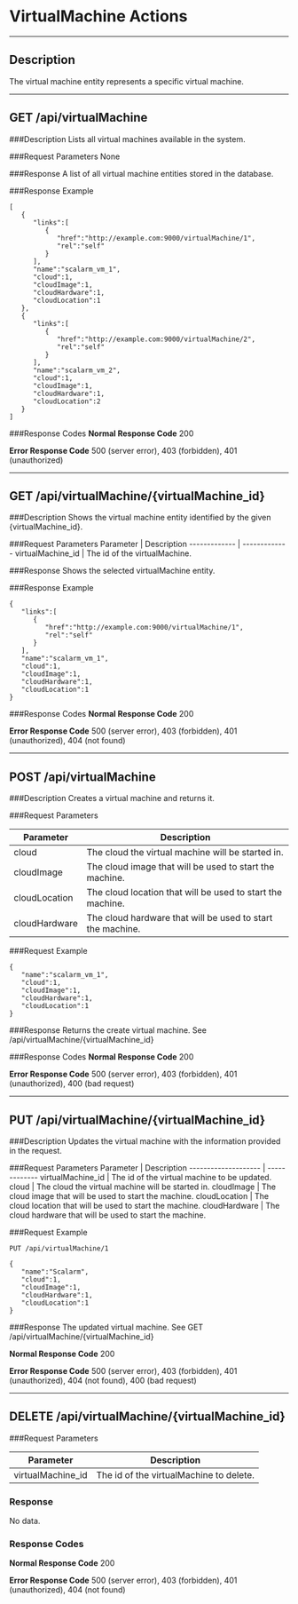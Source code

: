 ﻿# VirtualMachine Actions
***
## Description
The virtual machine entity represents a specific virtual machine.
***
## GET /api/virtualMachine
###Description
Lists all virtual machines available in the system.

###Request Parameters
None

###Response
A list of all virtual machine entities stored in the database.

###Response Example
```
[  
   {  
      "links":[  
         {  
            "href":"http://example.com:9000/virtualMachine/1",
            "rel":"self"
         }
      ],
      "name":"scalarm_vm_1",
      "cloud":1,
      "cloudImage":1,
      "cloudHardware":1,
      "cloudLocation":1
   },
   {  
      "links":[  
         {  
            "href":"http://example.com:9000/virtualMachine/2",
            "rel":"self"
         }
      ],
      "name":"scalarm_vm_2",
      "cloud":1,
      "cloudImage":1,
      "cloudHardware":1,
      "cloudLocation":2
   }
]
```
###Response Codes
**Normal Response Code** 200

**Error Response Code** 500 (server error), 403 (forbidden), 401 (unauthorized)
***
## GET /api/virtualMachine/{virtualMachine_id}

###Description
Shows the virtual machine entity identified by the given {virtualMachine_id}.

###Request Parameters
Parameter             | Description
-------------         | -------------
virtualMachine_id     | The id of the virtualMachine.

###Response
Shows the selected virtualMachine entity.

###Response Example
```
{  
   "links":[  
      {  
         "href":"http://example.com:9000/virtualMachine/1",
         "rel":"self"
      }
   ],
   "name":"scalarm_vm_1",
   "cloud":1,
   "cloudImage":1,
   "cloudHardware":1,
   "cloudLocation":1
}
```
###Response Codes
**Normal Response Code** 200

**Error Response Code** 500 (server error), 403 (forbidden), 401 (unauthorized), 404 (not found)

***
## POST /api/virtualMachine

###Description
Creates a virtual machine and returns it.

###Request Parameters

Parameter     | Description
------------- | ----------------------------------------------------------
cloud         | The cloud the virtual machine will be started in.
cloudImage    | The cloud image that will be used to start the machine.
cloudLocation | The cloud location that will be used to start the machine.
cloudHardware | The cloud hardware that will be used to start the machine.

###Request Example
```
{  
   "name":"scalarm_vm_1",
   "cloud":1,
   "cloudImage":1,
   "cloudHardware":1,
   "cloudLocation":1
}
```

###Response
Returns the create virtual machine. See /api/virtualMachine/{virtualMachine_id}

###Response Codes
**Normal Response Code** 200

**Error Response Code** 500 (server error), 403 (forbidden), 401 (unauthorized), 400 (bad request)

***
## PUT /api/virtualMachine/{virtualMachine_id}

###Description
Updates the virtual machine with the information provided in the request.

###Request Parameters
Parameter            | Description
-------------------- | -------------
virtualMachine_id    | The id of the virtual machine to be updated.
cloud                | The cloud the virtual machine will be started in.
cloudImage           | The cloud image that will be used to start the machine.
cloudLocation        | The cloud location that will be used to start the machine.
cloudHardware        | The cloud hardware that will be used to start the machine.

###Request Example
```
PUT /api/virtualMachine/1
```
```
{  
   "name":"Scalarm",
   "cloud":1,
   "cloudImage":1,
   "cloudHardware":1,
   "cloudLocation":1
}
```
###Response
The updated virtual machine. See GET /api/virtualMachine/{virtualMachine_id}

**Normal Response Code** 200

**Error Response Code** 500 (server error), 403 (forbidden), 401 (unauthorized), 404 (not found), 400 (bad request)

***
## DELETE /api/virtualMachine/{virtualMachine_id}

###Request Parameters

Parameter           | Description
------------------- | ---------------------------------------
virtualMachine_id   | The id of the virtualMachine to delete.

### Response
No data.

### Response Codes
**Normal Response Code** 200

**Error Response Code** 500 (server error), 403 (forbidden), 401 (unauthorized), 404 (not found)